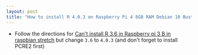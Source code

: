 ```yaml
---
layout: post
title: "How to install R 4.0.3 on Raspberry Pi 4 8GB RAM Debian 10 Buster"
---
```

* Follow the directions for [Can't install R 3.6 in Raspberry pi 3 B in raspbian stretch](https://stackoverflow.com/questions/57023388/cant-install-r-3-6-in-raspberry-pi-3-b-in-raspbian-stretch) but change `3.6` to `4.0.3` (and don't forget to install PCRE2 first)